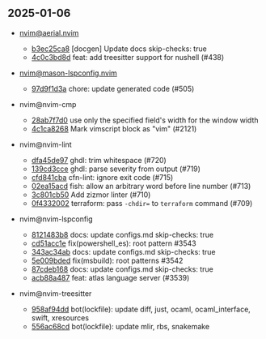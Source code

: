 ## 2025-01-06

* nvim@aerial.nvim
  - [b3ec25ca8](https://github.com/stevearc/aerial.nvim/commit/b3ec25ca8c347fafa976484a6cace162239112e1) [docgen] Update docs skip-checks: true
  - [4c0c3bd8d](https://github.com/stevearc/aerial.nvim/commit/4c0c3bd8d8e539a8513bffa60ca171874251736f) feat: add treesitter support for nushell (#438)

* nvim@mason-lspconfig.nvim
  - [97d9f1d3a](https://github.com/williamboman/mason-lspconfig.nvim/commit/97d9f1d3ad205dece6bcafd1d71cf1507608f3c7) chore: update generated code (#505)

* nvim@nvim-cmp
  - [28ab7f7d0](https://github.com/hrsh7th/nvim-cmp/commit/28ab7f7d05db70acd88b06bb5830ec40805d8d7c) use only the specified field's width for the window width
  - [4c1ca8268](https://github.com/hrsh7th/nvim-cmp/commit/4c1ca8268569bfc6d487473cd17b167560e5bed2) Mark vimscript block as "vim" (#2121)

* nvim@nvim-lint
  - [dfa45de97](https://github.com/mfussenegger/nvim-lint/commit/dfa45de973c3ce7bd1b9a6d346f896a68ad07e44) ghdl: trim whitespace (#720)
  - [139cd3cce](https://github.com/mfussenegger/nvim-lint/commit/139cd3ccefdc92644746168dd95a15f36aec5458) ghdl: parse severity from output (#719)
  - [cfd841cba](https://github.com/mfussenegger/nvim-lint/commit/cfd841cbad1c97811e27fd54f26e6de93db6d401) cfn-lint: ignore exit code (#715)
  - [02ea15acd](https://github.com/mfussenegger/nvim-lint/commit/02ea15acd2b51cc75a3f4fbd999a66ad81ea8c24) fish: allow an arbitrary word before line number (#713)
  - [3c801cb50](https://github.com/mfussenegger/nvim-lint/commit/3c801cb5038062138199fdb19703c2b754ae1e58) Add zizmor linter (#710)
  - [0f4332002](https://github.com/mfussenegger/nvim-lint/commit/0f433200281aaa425fbf0ac8d6cb9c0c97c29548) terraform: pass `-chdir=` to `terraform` command (#709)

* nvim@nvim-lspconfig
  - [8121483b8](https://github.com/neovim/nvim-lspconfig/commit/8121483b8132b7053120fafd83728178fb3febf6) docs: update configs.md skip-checks: true
  - [cd51acc1e](https://github.com/neovim/nvim-lspconfig/commit/cd51acc1e21d3e71c9a6efb0faf4ff05eee06bf4) fix(powershell_es): root pattern #3543
  - [343ac34ab](https://github.com/neovim/nvim-lspconfig/commit/343ac34abc7ab53fae33357f915024aaacb76a3e) docs: update configs.md skip-checks: true
  - [5e009bded](https://github.com/neovim/nvim-lspconfig/commit/5e009bded3098fb0f46c7e3c30a3f2884aae55e1) fix(msbuild): root patterns #3542
  - [87cdeb168](https://github.com/neovim/nvim-lspconfig/commit/87cdeb16895d64b306bfe9f440840ff55c2a76c0) docs: update configs.md skip-checks: true
  - [acb88a487](https://github.com/neovim/nvim-lspconfig/commit/acb88a4872033fddd8c2fe7e6251bc17ee4d2168) feat: atlas language server (#3539)

* nvim@nvim-treesitter
  - [958af94dd](https://github.com/nvim-treesitter/nvim-treesitter/commit/958af94dd8d74071c72c9d6840b41d06ea436b2f) bot(lockfile): update diff, just, ocaml, ocaml_interface, swift, xresources
  - [556ac68cd](https://github.com/nvim-treesitter/nvim-treesitter/commit/556ac68cd33973a38d3f2abac47f361432593fe2) bot(lockfile): update mlir, rbs, snakemake
